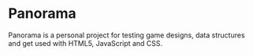 # Panorama
Panorama is a personal project for testing game designs, data structures and get used with HTML5, JavaScript and CSS.
